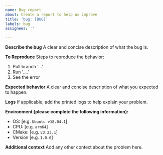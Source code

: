 ```yaml
---
name: Bug report
about: Create a report to help us improve
title: 'bug: [BUG]'
labels: bug
assignees: ''

---
```


**Describe the bug**
A clear and concise description of what the bug is.

**To Reproduce**
Steps to reproduce the behavior:
1. Pull branch '...'
2. Run '....'
3. See the error

**Expected behavior**
A clear and concise description of what you expected to happen.

**Logs**
If applicable, add the printed logs to help explain your problem.

**Environment (please complete the following information):**
 - OS: [e.g. `Ubuntu v18.04.1`]
 - CPU: [e.g. `arm64`]
 - CMake: [e.g. `v3.23.1`]
 - Version [e.g. `1.0.0`]

**Additional context**
Add any other context about the problem here.
